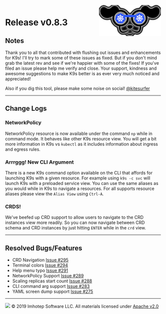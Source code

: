 <img src="https://raw.githubusercontent.com/derailed/k9s/master/assets/k9s_small.png" align="right" width="200" height="auto"/>

# Release v0.8.3

## Notes

Thank you to all that contributed with flushing out issues and enhancements for K9s! I'll try to mark some of these issues as fixed. But if you don't mind grab the latest rev and see if we're happier with some of the fixes! If you've filed an issue please help me verify and close. Your support, kindness and awesome suggestions to make K9s better is as ever very much noticed and appreciated!

Also if you dig this tool, please make some noise on social! [@kitesurfer](https://twitter.com/kitesurfer)

---

## Change Logs

### NetworkPolicy

NetworkPolicy resource is now available under the command `np` while in command mode. It behaves like other K9s resource view. You will get a bit more information in K9s vs `kubectl` as it includes information about ingress and egress rules.

### Arrrggg! New CLI Argument

There is a new K9s command option available on the CLI that affords for launching K9s with a given resource. For example using `k9s -c svc` will launch K9s with a preloaded service view. You can use the same aliases as you would while in K9s to navigate a resources. For all supports resource aliases please view the `Alias View` using `Ctrl-A`.

### CRDS!

We've beefed up CRD support to allow users to navigate to the CRD instances view more readily. So you can now navigate between CRD schema and CRD instances by just hitting `ENTER` while in the `crd` view.

---

## Resolved Bugs/Features

+ CRD Navigation [Issue #295](https://github.com/CirrusByte42/ca9s/issues/295)
+ Terminal colors [Issue #294](https://github.com/CirrusByte42/ca9s/issues/294)
+ Help menu typo [Issue #291](https://github.com/CirrusByte42/ca9s/issues/291)
+ NetworkPolicy Support [Issue #289](https://github.com/CirrusByte42/ca9s/issues/289)
+ Scaling replicas start count [Issue #288](https://github.com/CirrusByte42/ca9s/issues/288)
+ CLI command arg support [Issue #283](https://github.com/CirrusByte42/ca9s/issues/283)
+ YAML screen dump support [Issue #275](https://github.com/CirrusByte42/ca9s/issues/275)

---

<img src="https://raw.githubusercontent.com/derailed/k9s/master/assets/imhotep_logo.png" width="32" height="auto"/> © 2019 Imhotep Software LLC. All materials licensed under [Apache v2.0](http://www.apache.org/licenses/LICENSE-2.0)
